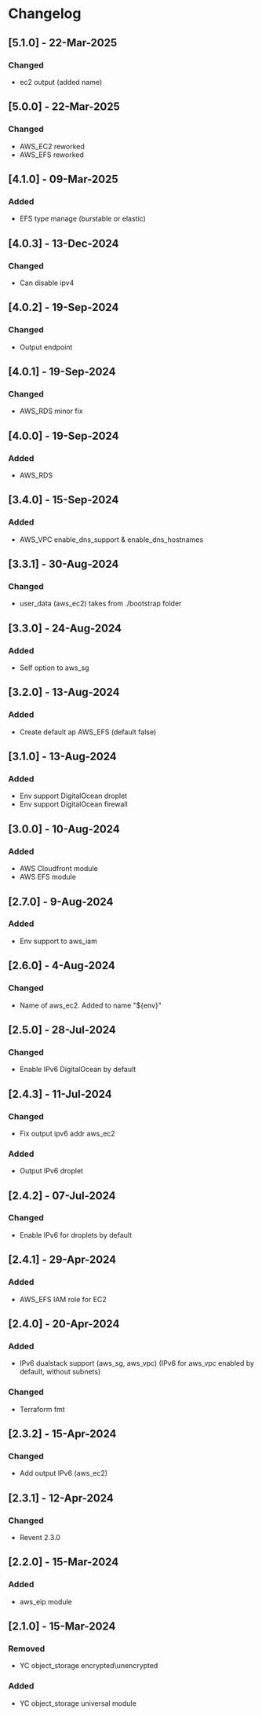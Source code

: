 # Changelog

## [5.1.0] - 22-Mar-2025
### Changed
- ec2 output (added name)

## [5.0.0] - 22-Mar-2025
### Changed
- AWS_EC2 reworked
- AWS_EFS reworked

## [4.1.0] - 09-Mar-2025
### Added
- EFS type manage (burstable or elastic)

## [4.0.3] - 13-Dec-2024
### Changed
- Can disable ipv4

## [4.0.2] - 19-Sep-2024
### Changed
- Output endpoint

## [4.0.1] - 19-Sep-2024
### Changed
- AWS_RDS minor fix

## [4.0.0] - 19-Sep-2024
### Added
- AWS_RDS

## [3.4.0] - 15-Sep-2024
### Added
- AWS_VPC enable_dns_support & enable_dns_hostnames

## [3.3.1] - 30-Aug-2024
### Changed
- user_data (aws_ec2) takes from ./bootstrap folder

## [3.3.0] - 24-Aug-2024
### Added
- Self option to aws_sg

## [3.2.0] - 13-Aug-2024
### Added
- Create default ap AWS_EFS (default false)

## [3.1.0] - 13-Aug-2024
### Added
- Env support DigitalOcean droplet
- Env support DigitalOcean firewall

## [3.0.0] - 10-Aug-2024
### Added
- AWS Cloudfront module
- AWS EFS module

## [2.7.0] - 9-Aug-2024
### Added
- Env support to aws_iam

## [2.6.0] - 4-Aug-2024
### Changed
- Name of aws_ec2. Added to name "${env}"

## [2.5.0] - 28-Jul-2024
### Changed
- Enable IPv6 DigitalOcean by default

## [2.4.3] - 11-Jul-2024
### Changed
- Fix output ipv6 addr aws_ec2
### Added
- Output IPv6 droplet

## [2.4.2] - 07-Jul-2024
### Changed
- Enable IPv6 for droplets by default

## [2.4.1] - 29-Apr-2024
### Added
- AWS_EFS IAM role for EC2

## [2.4.0] - 20-Apr-2024
### Added
- IPv6 dualstack support (aws_sg, aws_vpc) (IPv6 for aws_vpc enabled by default, without subnets)
### Changed
- Terraform fmt

## [2.3.2] - 15-Apr-2024
### Changed
- Add output IPv6 (aws_ec2)

## [2.3.1] - 12-Apr-2024
### Changed
- Revent 2.3.0

## [2.2.0] - 15-Mar-2024
### Added
- aws_eip module

## [2.1.0] - 15-Mar-2024
### Removed
- YC object_storage encrypted\unencrypted

### Added
- YC object_storage universal module